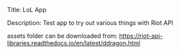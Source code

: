 Title: LoL App

Description: Test app to try out various things with Riot API


assets folder can be downloaded from:
https://riot-api-libraries.readthedocs.io/en/latest/ddragon.html